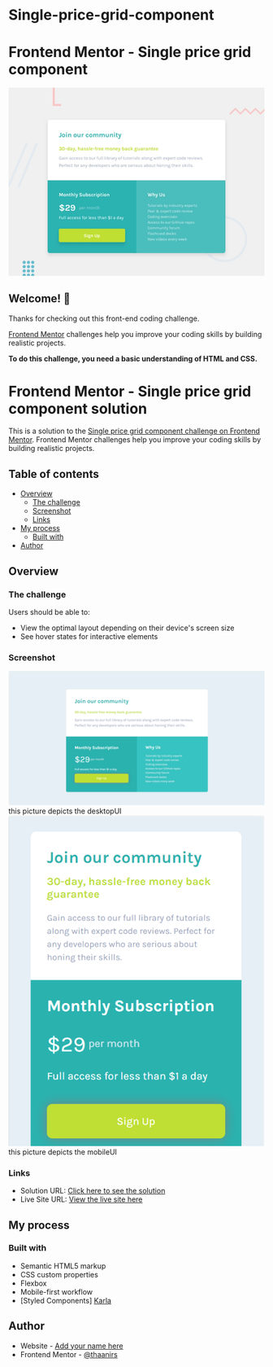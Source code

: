 # Single-price-grid-component
# Frontend Mentor - Single price grid component

![Design preview for the Single price grid component coding challenge](./images/desktop-preview.jpg)

## Welcome! 👋

Thanks for checking out this front-end coding challenge.

[Frontend Mentor](https://www.frontendmentor.io) challenges help you improve your coding skills by building realistic projects.

**To do this challenge, you need a basic understanding of HTML and CSS.**

# Frontend Mentor - Single price grid component solution

This is a solution to the [Single price grid component challenge on Frontend Mentor](https://www.frontendmentor.io/challenges/single-price-grid-component-5ce41129d0ff452fec5abbbc). Frontend Mentor challenges help you improve your coding skills by building realistic projects. 

## Table of contents

- [Overview](#overview)
  - [The challenge](#the-challenge)
  - [Screenshot](#screenshot)
  - [Links](#links)
- [My process](#my-process)
  - [Built with](#built-with)
- [Author](#author)




## Overview

### The challenge

Users should be able to:

- View the optimal layout depending on their device's screen size
- See hover states for interactive elements

### Screenshot

![DesktopUI](images/desktopUI.PNG) this picture depicts the desktopUI
![mobileUI](images/mobileUI.PNG) this picture depicts the mobileUI



### Links

- Solution URL: [Click here to see the solution](https://www.frontendmentor.io/solutions/semantic-html5-markup-css-custom-properties-flexbox-mobilefirst-gu9yIdKpS)
- Live Site URL: [View the live site here](https://thaanirs.github.io/Single-price-grid-component/)

## My process

### Built with

- Semantic HTML5 markup
- CSS custom properties
- Flexbox
- Mobile-first workflow
- [Styled Components]  [Karla](https://fonts.google.com/specimen/Karla)


## Author

- Website - [Add your name here](https://www.your-site.com)
- Frontend Mentor - [@thaanirs](https://www.frontendmentor.io/profile/thaanirs)


